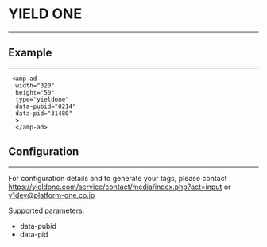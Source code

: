  # YIELD ONE
 ---

 ## Example
 ---

     <amp-ad
      width="320"
      height="50"
      type="yieldone"
      data-pubid="0214"
      data-pid="31480"
      >
      </amp-ad>


 ## Configuration
---
 For configuration details and to generate your tags, please contact https://yieldone.com/service/contact/media/index.php?act=input or <y1dev@platform-one.co.jp>

 Supported parameters:

 - data-pubid
 - data-pid
